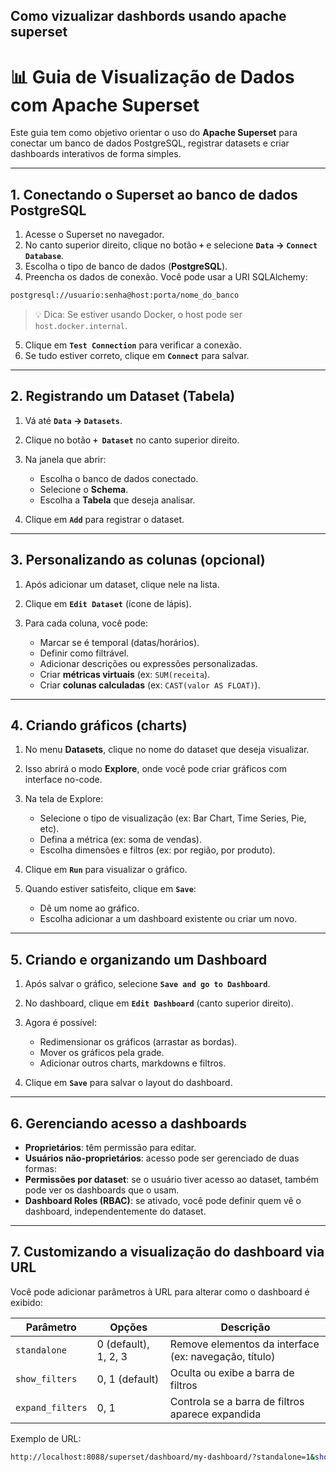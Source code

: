 ## Como vizualizar dashbords usando apache superset

# 📊 Guia de Visualização de Dados com Apache Superset

Este guia tem como objetivo orientar o uso do **Apache Superset** para conectar um banco de dados PostgreSQL, registrar datasets e criar dashboards interativos de forma simples.

---

##  1. Conectando o Superset ao banco de dados PostgreSQL

1. Acesse o Superset no navegador.
2. No canto superior direito, clique no botão **`+`** e selecione **`Data` → `Connect Database`**.
3. Escolha o tipo de banco de dados (**PostgreSQL**).
4. Preencha os dados de conexão. Você pode usar a URI SQLAlchemy:

```bash
postgresql://usuario:senha@host:porta/nome_do_banco
```

> 💡 Dica: Se estiver usando Docker, o host pode ser `host.docker.internal`.

5. Clique em **`Test Connection`** para verificar a conexão.
6. Se tudo estiver correto, clique em **`Connect`** para salvar.

---

##  2. Registrando um Dataset (Tabela)

1. Vá até **`Data` → `Datasets`**.  
2. Clique no botão **`+ Dataset`** no canto superior direito.  
3. Na janela que abrir:

    - Escolha o banco de dados conectado.
    - Selecione o **Schema**.
    - Escolha a **Tabela** que deseja analisar.

4. Clique em **`Add`** para registrar o dataset.


---

##  3. Personalizando as colunas (opcional)

1. Após adicionar um dataset, clique nele na lista.
2. Clique em **`Edit Dataset`** (ícone de lápis).
3. Para cada coluna, você pode:

    - Marcar se é temporal (datas/horários).
    - Definir como filtrável.
    - Adicionar descrições ou expressões personalizadas.
    - Criar **métricas virtuais** (ex: `SUM(receita`).
    - Criar **colunas calculadas** (ex: `CAST(valor AS FLOAT)`).

---

##  4. Criando gráficos (charts)

1. No menu **Datasets**, clique no nome do dataset que deseja visualizar.  
2. Isso abrirá o modo **Explore**, onde você pode criar gráficos com interface no-code.  
3. Na tela de Explore:

    - Selecione o tipo de visualização (ex: Bar Chart, Time Series, Pie, etc).
    - Defina a métrica (ex: soma de vendas).
    - Escolha dimensões e filtros (ex: por região, por produto).

4. Clique em **`Run`** para visualizar o gráfico.  
5. Quando estiver satisfeito, clique em **`Save`**:

    - Dê um nome ao gráfico.
    - Escolha adicionar a um dashboard existente ou criar um novo.


---

## 5. Criando e organizando um Dashboard

1. Após salvar o gráfico, selecione **`Save and go to Dashboard`**.  
2. No dashboard, clique em **`Edit Dashboard`** (canto superior direito).  
3. Agora é possível:

    - Redimensionar os gráficos (arrastar as bordas).
    - Mover os gráficos pela grade.
    - Adicionar outros charts, markdowns e filtros.

4. Clique em **`Save`** para salvar o layout do dashboard.

---

##  6. Gerenciando acesso a dashboards

- **Proprietários**: têm permissão para editar.
- **Usuários não-proprietários**: acesso pode ser gerenciado de duas formas:
- **Permissões por dataset**: se o usuário tiver acesso ao dataset, também pode ver os dashboards que o usam.
- **Dashboard Roles (RBAC)**: se ativado, você pode definir quem vê o dashboard, independentemente do dataset.

---

##  7. Customizando a visualização do dashboard via URL

Você pode adicionar parâmetros à URL para alterar como o dashboard é exibido:

| Parâmetro | Opções         | Descrição |
|----------|----------------|-----------|
| `standalone` | 0 (default), 1, 2, 3 | Remove elementos da interface (ex: navegação, título) |
| `show_filters` | 0, 1 (default) | Oculta ou exibe a barra de filtros |
| `expand_filters` | 0, 1 | Controla se a barra de filtros aparece expandida |

Exemplo de URL:
```bash
http://localhost:8088/superset/dashboard/my-dashboard/?standalone=1&show_filters=0
```